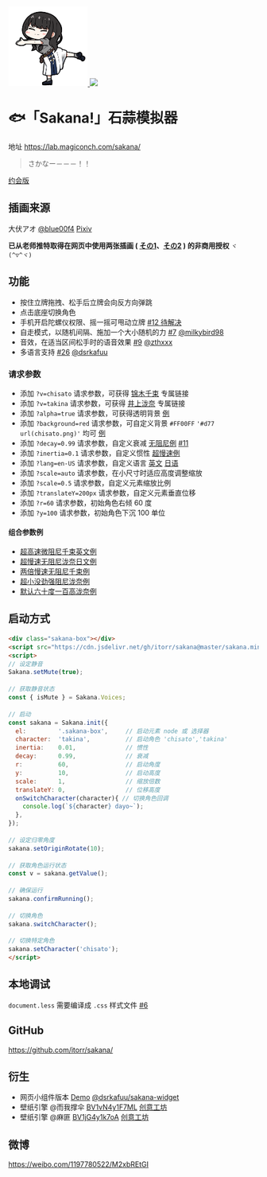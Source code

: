 <a href="https://lab.magiconch.com/sakana/?v=takina" target="_blank">
  <img src="html/takina.png" height="160px">
</a><a href="https://lab.magiconch.com/sakana/?v=chisato" target="_blank">
  <img src="html/chisato.png" height="160px">
</a>

# 🐟「Sakana!」石蒜模拟器

地址 https://lab.magiconch.com/sakana/

> さかなー－－－！！

[约会版](https://lab.magiconch.com/sakana/deto.html)

## 插画来源
大伏アオ
[@blue00f4](https://twitter.com/blue00f4)
[Pixiv](https://pixiv.me/aoiroblue1340)

**已从老师推特取得在网页中使用两张插画 (
[その1](https://twitter.com/blue00f4/status/1551887529615687680)、[その2](https://twitter.com/blue00f4/status/1552066743853813760)
) 的非商用授权**
`ヾ(^▽^ヾ)`


## 功能
 - 按住立牌拖拽、松手后立牌会向反方向弹跳
 - 点击底座切换角色
 - 手机开启陀螺仪权限、摇一摇可甩动立牌 [#12 待解决](https://github.com/itorr/sakana/pull/12)
 - 自走模式，以随机间隔、施加一个大小随机的力 [#7](https://github.com/itorr/sakana/pull/7) [@milkybird98](https://github.com/milkybird98)
 - 音效，在适当区间松手时的语音效果 [#9](https://github.com/itorr/sakana/pull/9) [@zthxxx](https://github.com/zthxxx)
 - 多语言支持 [#26](https://github.com/itorr/sakana/pull/26) [@dsrkafuu](https://github.com/dsrkafuu)
 
### 请求参数

 - 添加 `?v=chisato` 请求参数，可获得 [锦木千束](https://lab.magiconch.com/sakana/?v=chisato) 专属链接
 - 添加 `?v=takina` 请求参数，可获得 [井上泷奈](https://lab.magiconch.com/sakana/?v=takina) 专属链接
 - 添加 `?alpha=true` 请求参数，可获得透明背景 [例](https://lab.magiconch.com/sakana/?alpha=true)
 - 添加 `?background=red` 请求参数，可自定义背景 `#FF00FF` `'#d77 url(chisato.png)'` 均可 [例](https://lab.magiconch.com/sakana/?background=%23d77%20url(chisato.png))
 - 添加 `?decay=0.99` 请求参数，自定义衰减 [无阻尼例](https://lab.magiconch.com/sakana/?decay=1) [#11](https://github.com/itorr/sakana/issues/11)
 - 添加 `?inertia=0.1` 请求参数，自定义惯性 [超慢速例](https://lab.magiconch.com/sakana/?inertia=0.001)
 - 添加 `?lang=en-US` 请求参数，自定义语言 [英文](https://lab.magiconch.com/sakana/?lang=en-US) [日语](https://lab.magiconch.com/sakana/?lang=ja-JP)
 - 添加 `?scale=auto` 请求参数，在小尺寸时适应高度调整缩放
 - 添加 `?scale=0.5` 请求参数，自定义元素缩放比例
 - 添加 `?translateY=200px` 请求参数，自定义元素垂直位移
 - 添加 `?r=60` 请求参数，初始角色右倾 60 度
 - 添加 `?y=100` 请求参数，初始角色下沉 100 单位

#### 组合参数例
 - [超高速微阻尼千束英文例](https://lab.magiconch.com/sakana/?inertia=0.2&decay=0.999&v=chisato&lang=en-US)
 - [超慢速无阻尼泷奈日文例](https://lab.magiconch.com/sakana/?inertia=0.001&decay=1&v=takina&lang=ja-JP)
 - [两倍慢速无阻尼千束例](https://lab.magiconch.com/sakana/?inertia=0.01&decay=1&v=chisato&scale=2&translateY=140px)
 - [超小没劲强阻尼泷奈例](https://lab.magiconch.com/sakana/?inertia=0.02&decay=0.9&scale=0.3)
 - [默认六十度一百高泷奈例](https://lab.magiconch.com/sakana/?v=takina&r=60&y=100)

## 启动方式
```html
<div class="sakana-box"></div>
<script src="https://cdn.jsdelivr.net/gh/itorr/sakana@master/sakana.min.js"></script>
<script>
// 设定静音
Sakana.setMute(true);

// 获取静音状态
const { isMute } = Sakana.Voices;

// 启动
const sakana = Sakana.init({
  el:         '.sakana-box',     // 启动元素 node 或 选择器
  character:  'takina',          // 启动角色 'chisato','takina' 
  inertia:    0.01,              // 惯性
  decay:      0.99,              // 衰减
  r:          60,                // 启动角度
  y:          10,                // 启动高度
  scale:      1,                 // 缩放倍数
  translateY: 0,                 // 位移高度
  onSwitchCharacter(character){ // 切换角色回调
    console.log(`${character} dayo~`);
  },
});

// 设定归零角度
sakana.setOriginRotate(10);

// 获取角色运行状态
const v = sakana.getValue();

// 确保运行
sakana.confirmRunning();

// 切换角色
sakana.switchCharacter();

// 切换特定角色
sakana.setCharacter('chisato');
</script>
```

## 本地调试
`document.less` 需要编译成 `.css` 样式文件 [#6](https://github.com/itorr/sakana/pull/6)

## GitHub
https://github.com/itorr/sakana/

## 衍生
 - 网页小组件版本 [Demo](https://sakana.dsrkafuu.net/) [@dsrkafuu/sakana-widget](https://github.com/dsrkafuu/sakana-widget) 
 - 壁纸引擎 @而我撑伞 [BV1vN4y1F7ML](https://www.bilibili.com/video/BV1vN4y1F7ML) [创意工坊](https://steamcommunity.com/sharedfiles/filedetails/?id=2854221525)
 - 壁纸引擎 @麻匪 [BV1jG4y1k7oA](https://www.bilibili.com/video/bv1jG4y1k7oA) [创意工坊](https://steamcommunity.com/sharedfiles/filedetails/?id=2854192204)
## 微博
https://weibo.com/1197780522/M2xbREtGI
